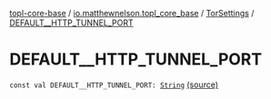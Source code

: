 [topl-core-base](../../index.md) / [io.matthewnelson.topl_core_base](../index.md) / [TorSettings](index.md) / [DEFAULT__HTTP_TUNNEL_PORT](./-d-e-f-a-u-l-t__-h-t-t-p_-t-u-n-n-e-l_-p-o-r-t.md)

# DEFAULT__HTTP_TUNNEL_PORT

`const val DEFAULT__HTTP_TUNNEL_PORT: `[`String`](https://kotlinlang.org/api/latest/jvm/stdlib/kotlin/-string/index.html) [(source)](https://github.com/05nelsonm/TorOnionProxyLibrary-Android/blob/master/topl-core-base/src/main/java/io/matthewnelson/topl_core_base/TorSettings.kt#L118)
